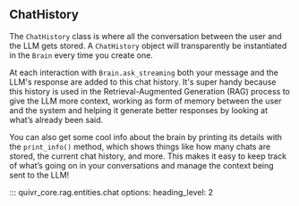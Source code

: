 ## ChatHistory

The `ChatHistory` class is where all the conversation between the user and the LLM gets stored. A `ChatHistory` object will transparently be instantiated in the `Brain` every time you create one.

At each interaction with `Brain.ask_streaming` both your message and the LLM's response are added to this chat history. It's super handy because this history is used in the Retrieval-Augmented Generation (RAG) process to give the LLM more context, working as form of memory between the user and the system and helping it generate better responses by looking at what’s already been said.

You can also get some cool info about the brain by printing its details with the `print_info()` method, which shows things like how many chats are stored, the current chat history, and more. This makes it easy to keep track of what’s going on in your conversations and manage the context being sent to the LLM!

::: quivr_core.rag.entities.chat
options:
heading_level: 2
